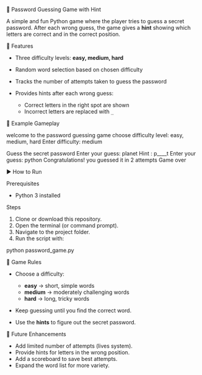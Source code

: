 

 🔑 Password Guessing Game with Hint

A simple and fun Python game where the player tries to guess a secret password. After each wrong guess, the game gives a **hint** showing which letters are correct and in the correct position.



 🚀 Features

* Three difficulty levels: **easy, medium, hard**
* Random word selection based on chosen difficulty
* Tracks the number of attempts taken to guess the password
* Provides hints after each wrong guess:

  * Correct letters in the right spot are shown
  * Incorrect letters are replaced with `_`



 📂 Example Gameplay


welcome to the password guessing game
choose difficulty level: easy, medium, hard
Enter difficulty: medium

Guess the secret password
Enter your guess: planet
Hint : p____t
Enter your guess: python
Congratulations! you guessed it in 2 attempts
Game over




 ▶️ How to Run

 Prerequisites

* Python 3 installed

 Steps

1. Clone or download this repository.
2. Open the terminal (or command prompt).
3. Navigate to the project folder.
4. Run the script with:


python password_game.py




 🧩 Game Rules

* Choose a difficulty:

  * **easy** → short, simple words
  * **medium** → moderately challenging words
  * **hard** → long, tricky words
* Keep guessing until you find the correct word.
* Use the **hints** to figure out the secret password.



 🎉 Future Enhancements

* Add limited number of attempts (lives system).
* Provide hints for letters in the wrong position.
* Add a scoreboard to save best attempts.
* Expand the word list for more variety.

